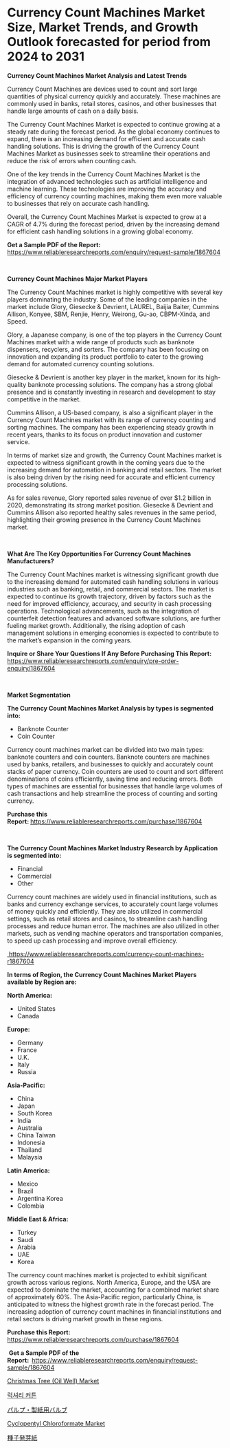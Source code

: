 <p><h1>Currency Count Machines Market Size, Market Trends, and Growth Outlook forecasted for period from 2024 to 2031</h1></p><p><strong>Currency Count Machines Market Analysis and Latest Trends</strong></p>
<p><p>Currency Count Machines are devices used to count and sort large quantities of physical currency quickly and accurately. These machines are commonly used in banks, retail stores, casinos, and other businesses that handle large amounts of cash on a daily basis.</p><p>The Currency Count Machines Market is expected to continue growing at a steady rate during the forecast period. As the global economy continues to expand, there is an increasing demand for efficient and accurate cash handling solutions. This is driving the growth of the Currency Count Machines Market as businesses seek to streamline their operations and reduce the risk of errors when counting cash.</p><p>One of the key trends in the Currency Count Machines Market is the integration of advanced technologies such as artificial intelligence and machine learning. These technologies are improving the accuracy and efficiency of currency counting machines, making them even more valuable to businesses that rely on accurate cash handling.</p><p>Overall, the Currency Count Machines Market is expected to grow at a CAGR of 4.7% during the forecast period, driven by the increasing demand for efficient cash handling solutions in a growing global economy.</p></p>
<p><strong>Get a Sample PDF of the Report:&nbsp;</strong> <a href="https://www.reliableresearchreports.com/enquiry/request-sample/1867604">https://www.reliableresearchreports.com/enquiry/request-sample/1867604</a></p>
<p>&nbsp;</p>
<p><strong>Currency Count Machines Major Market Players</strong></p>
<p><p>The Currency Count Machines market is highly competitive with several key players dominating the industry. Some of the leading companies in the market include Glory, Giesecke & Devrient, LAUREL, Baijia Baiter, Cummins Allison, Konyee, SBM, Renjie, Henry, Weirong, Gu-ao, CBPM-Xinda, and Speed. </p><p>Glory, a Japanese company, is one of the top players in the Currency Count Machines market with a wide range of products such as banknote dispensers, recyclers, and sorters. The company has been focusing on innovation and expanding its product portfolio to cater to the growing demand for automated currency counting solutions. </p><p>Giesecke & Devrient is another key player in the market, known for its high-quality banknote processing solutions. The company has a strong global presence and is constantly investing in research and development to stay competitive in the market. </p><p>Cummins Allison, a US-based company, is also a significant player in the Currency Count Machines market with its range of currency counting and sorting machines. The company has been experiencing steady growth in recent years, thanks to its focus on product innovation and customer service. </p><p>In terms of market size and growth, the Currency Count Machines market is expected to witness significant growth in the coming years due to the increasing demand for automation in banking and retail sectors. The market is also being driven by the rising need for accurate and efficient currency processing solutions. </p><p>As for sales revenue, Glory reported sales revenue of over $1.2 billion in 2020, demonstrating its strong market position. Giesecke & Devrient and Cummins Allison also reported healthy sales revenues in the same period, highlighting their growing presence in the Currency Count Machines market.</p></p>
<p>&nbsp;</p>
<p><strong>What Are The Key Opportunities For Currency Count Machines Manufacturers?</strong></p>
<p><p>The Currency Count Machines market is witnessing significant growth due to the increasing demand for automated cash handling solutions in various industries such as banking, retail, and commercial sectors. The market is expected to continue its growth trajectory, driven by factors such as the need for improved efficiency, accuracy, and security in cash processing operations. Technological advancements, such as the integration of counterfeit detection features and advanced software solutions, are further fueling market growth. Additionally, the rising adoption of cash management solutions in emerging economies is expected to contribute to the market’s expansion in the coming years.</p></p>
<p><strong>Inquire or Share Your Questions If Any Before Purchasing This Report:</strong> <a href="https://www.reliableresearchreports.com/enquiry/pre-order-enquiry/1867604">https://www.reliableresearchreports.com/enquiry/pre-order-enquiry/1867604</a></p>
<p>&nbsp;</p>
<p><strong>Market Segmentation</strong></p>
<p><strong>The Currency Count Machines Market Analysis by types is segmented into:</strong></p>
<p><ul><li>Banknote Counter</li><li>Coin Counter</li></ul></p>
<p><p>Currency count machines market can be divided into two main types: banknote counters and coin counters. Banknote counters are machines used by banks, retailers, and businesses to quickly and accurately count stacks of paper currency. Coin counters are used to count and sort different denominations of coins efficiently, saving time and reducing errors. Both types of machines are essential for businesses that handle large volumes of cash transactions and help streamline the process of counting and sorting currency.</p></p>
<p><strong>Purchase this Report:&nbsp;</strong><a href="https://www.reliableresearchreports.com/purchase/1867604">https://www.reliableresearchreports.com/purchase/1867604</a></p>
<p>&nbsp;</p>
<p><strong>The Currency Count Machines Market Industry Research by Application is segmented into:</strong></p>
<p><ul><li>Financial</li><li>Commercial</li><li>Other</li></ul></p>
<p><p>Currency count machines are widely used in financial institutions, such as banks and currency exchange services, to accurately count large volumes of money quickly and efficiently. They are also utilized in commercial settings, such as retail stores and casinos, to streamline cash handling processes and reduce human error. The machines are also utilized in other markets, such as vending machine operators and transportation companies, to speed up cash processing and improve overall efficiency.</p></p>
<p><a href="https://www.reliableresearchreports.com/currency-count-machines-r1867604">&nbsp;https://www.reliableresearchreports.com/currency-count-machines-r1867604</a></p>
<p><strong>In terms of Region, the Currency Count Machines Market Players available by Region are:</strong></p>
<p>
    <p> <strong> North America: </strong>
        <ul>
            <li>United States</li>
            <li>Canada</li>
        </ul>
        </p> 
    <p> <strong> Europe: </strong>
        <ul>
            <li>Germany</li>
            <li>France</li>
            <li>U.K.</li>
            <li>Italy</li>
            <li>Russia</li>
        </ul>
        </p> 
    <p> <strong> Asia-Pacific: </strong>
        <ul>
            <li>China</li>
            <li>Japan</li>
            <li>South Korea</li>
            <li>India</li>
            <li>Australia</li>
            <li>China Taiwan</li>
            <li>Indonesia</li>
            <li>Thailand</li>
            <li>Malaysia</li>
        </ul>
        </p> 
    <p> <strong> Latin America: </strong>
        <ul>
            <li>Mexico</li>
            <li>Brazil</li>
            <li>Argentina Korea</li>
            <li>Colombia</li>
        </ul>
        </p> 
    <p> <strong> Middle East & Africa: </strong>
        <ul>
            <li>Turkey</li>
            <li>Saudi</li>
            <li>Arabia</li>
            <li>UAE</li>
            <li>Korea</li>
        </ul>
    </p>
    </p>
<p><p>The currency count machines market is projected to exhibit significant growth across various regions. North America, Europe, and the USA are expected to dominate the market, accounting for a combined market share of approximately 60%. The Asia-Pacific region, particularly China, is anticipated to witness the highest growth rate in the forecast period. The increasing adoption of currency count machines in financial institutions and retail sectors is driving market growth in these regions.</p></p>
<p><strong>Purchase this Report: </strong><a href="https://www.reliableresearchreports.com/purchase/1867604">https://www.reliableresearchreports.com/purchase/1867604</a></p>
<p>&nbsp;<strong>Get a Sample PDF of the Report:&nbsp;&nbsp;</strong><a href="https://www.reliableresearchreports.com/enquiry/request-sample/1867604">https://www.reliableresearchreports.com/enquiry/request-sample/1867604</a></p>
<p><strong></strong></p>
<p><p><a href="https://github.com/marloy8/Market-Research-Report-List-4/blob/main/christmas-tree-oil-well-market.md">Christmas Tree (Oil Well) Market</a></p><p><a href="https://github.com/vseigx30c9a1j/Market-Research-Report-List-1/blob/main/295817039938.md">럭셔리 커튼</a></p><p><a href="https://github.com/EthanMorar2011/Market-Research-Report-List-1/blob/main/585042543403.md">パルプ・製紙用バルブ</a></p><p><a href="https://issuu.com/reportprime-2/docs/cyclopentyl-chloroformate-market-size-2030.pptx">Cyclopentyl Chloroformate Market</a></p><p><a href="https://github.com/dzy793153605/Market-Research-Report-List-1/blob/main/308670643402.md">種子発芽紙</a></p></p>